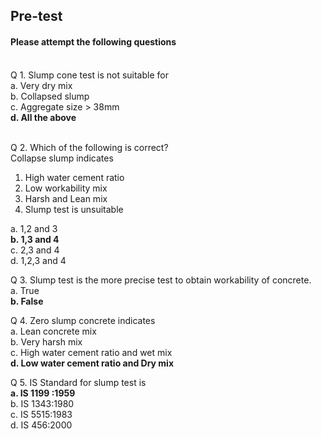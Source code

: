 ## <b> Pre-test</b>
#### Please attempt the following questions

<br>
Q 1. Slump cone test is not suitable for  <br>
a. Very dry mix <br>
b. Collapsed slump<br>
c. Aggregate size > 38mm<br>
<b>d. All the above</b><br><br>

Q 2. Which of the following is correct?<br>
   Collapse slump indicates
<ol>
   <li> High water cement ratio</li>
   <li> Low workability mix</li>
   <li> Harsh and Lean mix</li>
   <li> Slump test is unsuitable</li>
</ol>
a. 1,2 and 3<br>
<b>b. 1,3 and 4</b><br>
c. 2,3 and 4<br>
d. 1,2,3 and 4 <br>

Q 3. Slump test is the more precise test to obtain workability of concrete. <br>
a. True<br>
<b>b. False</b><br>

Q 4. Zero slump concrete indicates  <br>
a. Lean concrete mix<br>
b. Very harsh mix<br>
c. High water cement ratio and wet mix<br>
<b>d. Low water cement ratio and Dry mix</b><br>

Q 5. IS Standard for slump test is  <br>
<b>a. IS 1199 :1959</b><br>
b. IS 1343:1980<br>
c. IS 5515:1983<br>
d. IS 456:2000
